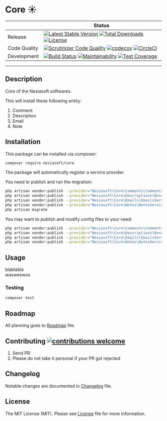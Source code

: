 # Core ☀️

|     | Status |
| --- | --- |
| Release | [![Latest Stable Version](https://poser.pugx.org/nesiasoft/core/v/stable)](https://packagist.org/packages/nesiasoft/core) [![Total Downloads](https://poser.pugx.org/nesiasoft/core/downloads)](https://packagist.org/packages/nesiasoft/core) [![License](https://poser.pugx.org/nesiasoft/core/license)](https://packagist.org/packages/nesiasoft/core) |
| Code Quality | [![Scrutinizer Code Quality](https://scrutinizer-ci.com/g/nesiasoft/core/badges/quality-score.png?b=master)](https://scrutinizer-ci.com/g/nesiasoft/core/?branch=master) [![codecov](https://codecov.io/gh/nesiasoft/core/branch/master/graph/badge.svg)](https://codecov.io/gh/nesiasoft/core) [![CircleCI](https://circleci.com/gh/nesiasoft/core.svg?style=shield)](https://circleci.com/gh/nesiasoft/core) |
| Development | [![Build Status](https://travis-ci.org/nesiasoft/core.svg?branch=master)](https://travis-ci.org/nesiasoft/core) [![Maintainability](https://api.codeclimate.com/v1/badges/2d79eb5daabbf3fcc4d1/maintainability)](https://codeclimate.com/github/nesiasoft/core/maintainability) [![Test Coverage](https://api.codeclimate.com/v1/badges/2d79eb5daabbf3fcc4d1/test_coverage)](https://codeclimate.com/github/nesiasoft/core/test_coverage) |

---

## Description

Core of the Nesiasoft softwares.

This will install these following entity:

1. Comment
2. Description
3. Email
4. Note

## Installation

This package can be installed via composer:

```bash
composer require nesiasoft/core
```

The package will automatically register a service provider.

You need to publish and run the migration:

```bash
php artisan vendor:publish --provider="Nesiasoft\Core\Comments\CommentsServiceProvider" --tag="migrations"
php artisan vendor:publish --provider="Nesiasoft\Core\Descriptions\DescriptionsServiceProvider" --tag="migrations"
php artisan vendor:publish --provider="Nesiasoft\Core\Emails\EmailsServiceProvider" --tag="migrations"
php artisan vendor:publish --provider="Nesiasoft\Core\Notes\NotesServiceProvider" --tag="migrations"
php artisan migrate
```

You may want to publish and modify config files to your need:

```bash
php artisan vendor:publish --provider="Nesiasoft\Core\Comments\CommentsServiceProvider" --tag="config"
php artisan vendor:publish --provider="Nesiasoft\Core\Descriptions\DescriptionsServiceProvider" --tag="config"
php artisan vendor:publish --provider="Nesiasoft\Core\Emails\EmailsServiceProvider" --tag="config"
php artisan vendor:publish --provider="Nesiasoft\Core\Notes\NotesServiceProvider" --tag="config"
```

## Usage

blablabla  
wasweswos

### Testing

```bash
composer test
```

## Roadmap

All planning goes to [Roadmap](ROADMAP.md) file.

## Contributing [![contributions welcome](https://img.shields.io/badge/contributions-welcome-brightgreen.svg?style=flat)](https://github.com/nesiasoft/core/issues)

1. Send PR
1. Please do not take it personal if your PR got rejected

## Changelog

Notable changes are documented in [Changelog](CHANGELOG.md) file.

## License

The MIT License (MIT). Please see [License](LICENSE.md) file for more information.
